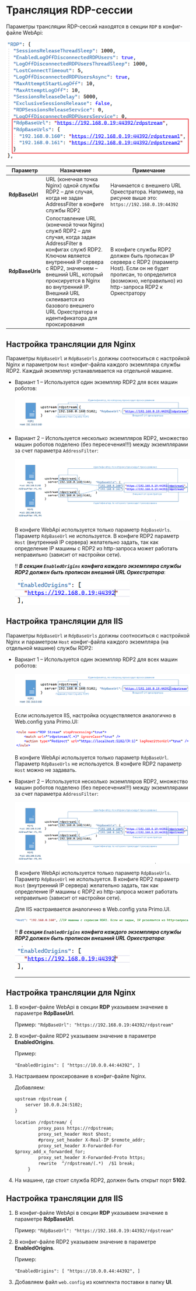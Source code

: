 # Трансляция RDP-сессии  

Параметры трансляции RDP-сессий находятся в секции `RDP` в конфиг-файле WebApi:

![](<../../../.gitbook/assets/broadcast-rdp-session.png>)

| Параметр            | Назначение           | Примечание         | 
| ------------------- | -------------------- | ------------------ |
| **RdpBaseUrl**      | URL (конечная точка Nginx) одной службы RDP2 – для случая, когда не задан AddressFilter в конфиге службы RDP2 | Начинается с внешнего URL Оркестратора. Например, на рисунке выше это: `https://192.168.0.19:44392` |
| **RdpBaseUrls**     | Сопоставление URL (конечной точки Nginx) служб RDP2 – для случая, когда задан AddressFilter в конфигах служб RDP2. Ключом является внутренний IP сервера с RDP2, значением – внешний URL, который проксируется в Nginx во внутренний IP. Внешний URL склеивается из базового внешнего URL Оркестратора и идентификатора для проксирования | В конфиге службы RDP2 должен быть прописан IP сервера с RDP2 (параметр Host). Если он не будет прописан, то определится (возможно, неправильно) из http-запроса RDP2 к Оркестратору |


## Настройка трансляции для Nginx

Параметры `RdpBaseUrl` и `RdpBaseUrls` должны соотноситься с настройкой Nginx и параметром `Host` конфиг-файла каждого экземпляра службы RDP2. Каждый экземпляр устанавливается на отдельной машине.

* Вариант 1 – Используется один экземпляр RDP2 для всех машин роботов:

  ![](<../../../.gitbook/assets/config-nginx-for-1-instance-rdp2.png>)

* Вариант 2 – Используется несколько экземпляров RDP2, множество машин роботов поделено (без пересечения!!!) между экземплярами за счет параметра `AddressFilter`:

  ![](<../../../.gitbook/assets/config-for-some-instance-rdp2.png>)

  В конфиге WebApi используется только параметр `RdpBaseUrls`. Параметр `RdpBaseUrl` не используется. В конфиге RDP2 параметр `Host` (внутренний IP сервера) желательно задать, так как определение IP машины с RDP2 из http-запроса может работать неправильно (зависит от настройки сети).

  :bangbang: ***В секции `EnabledOrigins` конфига каждого экземпляра службы RDP2 должен быть прописан внешний URL Оркестратора***:

  ![](<../../../.gitbook/assets/enabledorigins-in-config-rdp2.png>)


## Настройка трансляции для IIS

Параметры `RdpBaseUrl` и `RdpBaseUrls` должны соотноситься с настройкой Nginx и параметром `Host` конфиг-файла каждого экземпляра (на отдельной машине) службы RDP2:

* Вариант 1 – Используется один экземпляр RDP2 для всех машин роботов:

  ![](<../../../.gitbook/assets/config-nginx-for-1-instance-rdp2.png>)

  Если используется IIS, настройка осуществляется аналогично в Web.config узла Primo.UI:

  ![](<../../../.gitbook/assets/config-iis-for-1-instance-rdp2.png>)

  В конфиге WebApi используется только параметр `RdpBaseUrl`. Параметр `RdpBaseUrls` не используется. В конфиге RDP2 параметр `Host` можно не задавать.

* Вариант 2 – Используется несколько экземпляров RDP2, множество машин роботов поделено (без пересечения!!!) между экземплярами за счет параметра `AddressFilter`:

  ![](<../../../.gitbook/assets/config-for-some-instance-rdp2.png>)

  В конфиге WebApi используется только параметр `RdpBaseUrls`. Параметр `RdpBaseUrl` не используется. В конфиге RDP2 параметр `Host` (внутренний IP сервера) желательно задать, так как определение IP машины с RDP2 из http-запроса может работать неправильно (зависит от настройки сети).

  Для IIS настраивается аналогично в Web.config узла Primo.UI.

  ![](<../../../.gitbook/assets/host-parameter-in-config-rdp2.png>)

  :bangbang: ***В секции `EnabledOrigins` конфига каждого экземпляра службы RDP2 должен быть прописан внешний URL Оркестратора***:

  ![](<../../../.gitbook/assets/enabledorigins-in-config-rdp2.png>)

  -----------

## Настройка трансляции для Nginx

1. В конфиг-файле WebApi в секции **RDP** указываем значение в параметре **RdpBaseUrl**.

   Пример: `"RdpBaseUrl": "https://192.168.0.19:44392/rdpstream"`

2. В конфиг-файле RDP2 указываем значение в параметре **EnabledOrigins**.

   Пример:

   `"EnabledOrigins": [
    "https://10.0.0.44:44392",
   ]`

3. Настраиваем проксирование в конфиг-файле Nginx.

   Добавляем:

   ```
   upstream rdpstream {
       server 10.0.0.24:5102;
   }

   location /rdpstream/ {
            proxy_pass https://rdpstream;
            proxy_set_header Host $host;
            #proxy_set_header X-Real-IP $remote_addr;
            proxy_set_header X-Forwarded-For $proxy_add_x_forwarded_for;
            proxy_set_header X-Forwarded-Proto https;
            rewrite  ^/rdpstream/(.*)  /$1 break;
        }
    ```

4. На машине, где стоит служба RDP2, должен быть открыт порт **5102**.

## Настройка трансляции для IIS


1. В конфиг-файле WebApi в секции **RDP** указываем значение в параметре **RdpBaseUrl**.

   Пример: `"RdpBaseUrl": "https://192.168.0.19:44392/rdpstream"`

2. В конфиг-файле RDP2 указываем значение в параметре **EnabledOrigins**.

   Пример:

   `"EnabledOrigins": [
    "https://10.0.0.44:44392",
   ]`

3. Добавляем файл `web.config` из комплекта поставки в папку **UI**.
